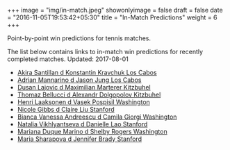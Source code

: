 +++
image = "img/in-match.jpeg"
showonlyimage = false
draft = false
date = "2016-11-05T19:53:42+05:30"
title = "In-Match Predictions"
weight = 6
+++

Point-by-point win predictions for tennis matches.

<!--more-->


The list below contains links to in-match win predictions for recently completed matches. Updated: 2017-08-01

<ul>
<li><a href="/match1/">Akira Santillan d Konstantin Kravchuk Los Cabos</a></li>
<li><a href="/match2/">Adrian Mannarino d Jason Jung Los Cabos</a></li>
<li><a href="/match3/">Dusan Lajovic d Maximilian Marterer Kitzbuhel</a></li>
<li><a href="/match4/">Thomaz Bellucci d Alexandr Dolgopolov Kitzbuhel</a></li>
<li><a href="/match5/">Henri Laaksonen d Vasek Pospisil Washington</a></li>
<li><a href="/match6/">Nicole Gibbs d Claire Liu Stanford</a></li>
<li><a href="/match7/">Bianca Vanessa Andreescu d Camila Giorgi Washington</a></li>
<li><a href="/match8/">Natalia Vikhlyantseva d Danielle Lao Stanford</a></li>
<li><a href="/match9/">Mariana Duque Marino d Shelby Rogers Washington</a></li>
<li><a href="/match10/">Maria Sharapova d Jennifer Brady Stanford</a></li>
</ul>

